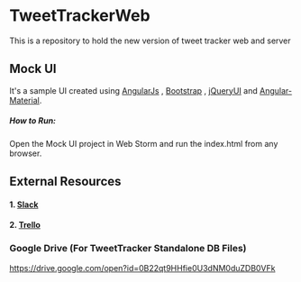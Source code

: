 # TweetTrackerWeb
This is a repository to hold the new version of tweet tracker web and server

## Mock UI
It's a sample UI created using [AngularJs] , [Bootstrap] , [jQueryUI] and [Angular-Material].

##### How to Run:
Open the Mock UI project in Web Storm and run the index.html from any browser.

## External Resources

#### 1. [Slack]

#### 2. [Trello]

### Google Drive (For TweetTracker Standalone DB Files)
https://drive.google.com/open?id=0B22qt9HHfie0U3dNM0duZDB0VFk


[AngularJS]: <http://angularjs.org>
[Angular-Material]: <https://material.angularjs.org/latest/>
[Bootstrap]: <http://getbootstrap.com/components/>
[jQueryUI]: <https://jqueryui.com/>
[Trello]: <https://trello.com/tweettracker>
[Slack]: <https://tweettrackerteam.slack.com>
